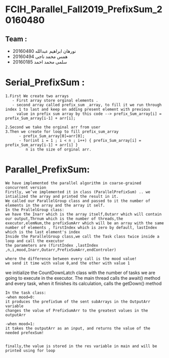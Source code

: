 # FCIH_Parallel_Fall2019_PrefixSum_20160480
## Team :
 - نورهان ابراهيم عبدالله 20160480
 - همس محمد ناجى 20160494
 - سلمى محمد احمد 20160185
 
# Serial_PrefixSum :
    1.First We create two arrays 
       - First array store orginal elements .
       - second array called prefix_sum _array, to fill it we run through index 1 to last and keep on adding present element with previous
         value in prefix sum array by this code --> prefix_Sum_array[i] = prefix_Sum_array[i-1] + arr[i]; 
       
    2.Second we take the orginal arr from user 
    3.Then we create for loop to fill prefix_sum_array
          - prefix_Sum_array[0]=arr[0];
          - for(int i = 1 ; i < n ; i++) { prefix_Sum_array[i] = prefix_Sum_array[i-1] + arr[i] } 
             n is the size of orginal arr.
         
 # Parallel_PrefixSum:
    We have implemented the parallel algorithm in coarse-grained concurrent version 
    Firstly, we’ve implemented it in class (ParallelPrefixSum) .. we intialized the array and printed the result in it.
    We called our ParallelGroup class and passed to it the number of elements in the array and the array it self.
    In the PrallelGroup class:
    we have the Inarr which is the array itself,Outarr which will contain our output,Thrnum which is the number of threads,the   executor,elemNum,the prefixSumArr which will be an array with the same number of elements , firstIndex which is zero by default, lastIndex which is the last element's index
    Inside the ParallelGroup class,we call the Task class twice inside a loop and call the executor
    the parameters are (firstIndex ,lastIndex ,n,i,mood,Inarr,Outarr,PrefixSumArr,endControler)
    
    where the difference between every call is the mood value! 
    we send it time with value 0,and the other with value 1
    
   we initialize the CountDownLatch class with the number of tasks we are going to execute in the executor. The main thread calls the await() method and every task, when it finishes its calculation, calls the getDown() method
   
    In the task class:
    -when mood=0:
    it produces the prefixSum of the sent subArrays in the OutputArr variable
    changes the value of PrefixSumArr to the greatest values in the outputArr
    
    -when mood=1:
    it takes the outputArr as an input, and returns the value of the needed prefexSum!
    
    
    finally,the value is stored in the res variable in main and will be printed using for loop

